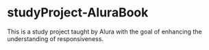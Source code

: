 # studyProject-AluraBook
This is a study project taught by Alura with the goal of enhancing the understanding of responsiveness.
